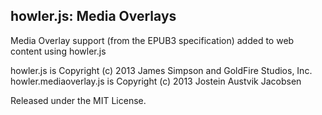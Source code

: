 ## howler.js: Media Overlays

Media Overlay support (from the EPUB3 specification) added to web content using howler.js

howler.js is Copyright (c) 2013 James Simpson and GoldFire Studios, Inc.
howler.mediaoverlay.js is Copyright (c) 2013 Jostein Austvik Jacobsen

Released under the MIT License.
